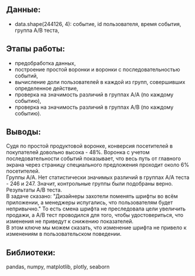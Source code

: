 ## Данные: 
- data.shape(244126, 4): событие, id пользователя, время события, группа А/В теста,

## Этапы работы:
- предобработка данных,  
- построение простой воронки и воронки с последовательностью событий,
- вычисление доли пользователей в каждой из групп, совершивших определенное действие,
- проверка на значимость различий в группах А/А (по каждому событию),
- проверка на значимость различий в группах А/В (по каждому событию).

## Выводы:
Судя по простой продуктовой воронке, конверсия посетителей в покупателей довольно высока - 48%. Воронка с учетом последовательности событий показывает, что весь путь от главного экрана через страницу специального предложения проходит около 6% посетителей.  
Группы А/А. Нет статистически значимых различий в группах А/А теста - 246 и 247. Значит, контрольные группы были подобраны верно.  
Результаты А/В теста.  
В задаче сказано: "Дизайнеры захотели поменять шрифты во всём приложении, а менеджеры испугались, что пользователям будет непривычно." То есть смена шрифта не преследовала цели увеличить продажи, а А/В тест проводился для того, чтобы удостовериться, что изменения не приведут к снижению показателей.  
В этом ключе мы можем сказать, что изменение шрифта не привело к изменениям в пользовательском поведении.

## Библиотеки:
pandas, numpy, matplotlib, plotly, seaborn
